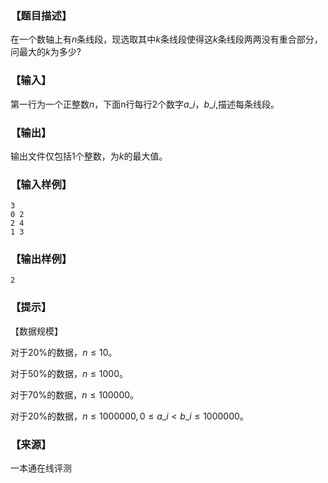 ### 【题目描述】

在一个数轴上有$n$条线段，现选取其中$k$条线段使得这$k$条线段两两没有重合部分，问最大的$k$为多少?

### 【输入】

第一行为一个正整数$n$，下面n行每行$2$个数字$a\_i，b\_i$,描述每条线段。

### 【输出】

输出文件仅包括1个整数，为$k$的最大值。

### 【输入样例】

```
3
0 2
2 4
1 3
```

### 【输出样例】

```
2
```

### 【提示】

【数据规模】

对于20%的数据，$n≤10$。

对于50%的数据，$n≤1000$。

对于70%的数据，$n≤100000$。

对于20%的数据，$n≤1000000,0≤a\_i < b\_i≤1000000$。


 ### 【来源】

 一本通在线评测 